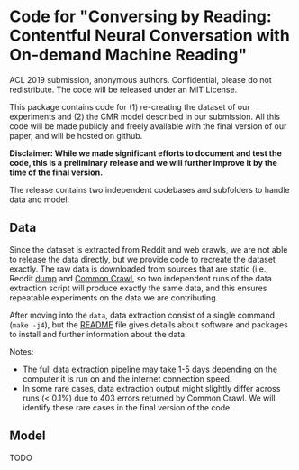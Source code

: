 # Code for "Conversing by Reading: Contentful Neural Conversation with On-demand Machine Reading"

ACL 2019 submission, anonymous authors.
Confidential, please do not redistribute.
The code will be released under an MIT License.

This package contains code for (1) re-creating the dataset of our experiments and (2) the CMR model described in our submission. All this code will be made publicly and freely available with the final version of our paper, and will be hosted on github.

**Disclaimer: While we made significant efforts to document and test the code, this is a preliminary release and we will further improve it by the time of the final version.**

The release contains two independent codebases and subfolders to handle data and model.

## Data

Since the dataset is extracted from Reddit and web crawls, we are not able to release the data directly, but we provide code to recreate the dataset exactly. The raw data is downloaded from sources that are static (i.e., Reddit [dump](http://files.pushshift.io/reddit/comments/) and [Common Crawl](http://commoncrawl.org/), so two independent runs of the data extraction script will produce exactly the same data, and this ensures repeatable experiments on the data we are contributing.

After moving into the `data`, data extraction consist of a single command (`make -j4`), but the [README](data/README.md) file gives details about software and packages to install and further information about the data. 

Notes:
* The full data extraction pipeline may take 1-5 days depending on the computer it is run on and the internet connection speed.
* In some rare cases, data extraction output might slightly differ across runs (< 0.1%) due to 403 errors returned by Common Crawl. We will identify these rare cases in the final version of the code. 

## Model

TODO
